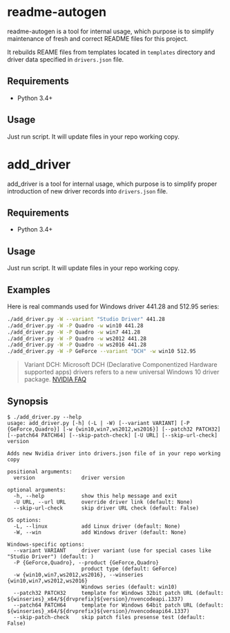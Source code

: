 readme-autogen
==============

readme-autogen is a tool for internal usage, which purpose is to simplify maintenance of fresh and correct README files for this project.

It rebuilds REAME files from templates located in `templates` directory and driver data specified in `drivers.json` file.

## Requirements

* Python 3.4+

## Usage

Just run script. It will update files in your repo working copy.

add\_driver
==========

add\_driver is a tool for internal usage, which purpose is to simplify proper introduction of new driver records into `drivers.json` file.

## Requirements

* Python 3.4+

## Usage

Just run script. It will update files in your repo working copy.

## Examples

Here is real commands used for Windows driver 441.28 and 512.95 series:

```bash
./add_driver.py -W --variant "Studio Driver" 441.28
./add_driver.py -W -P Quadro -w win10 441.28
./add_driver.py -W -P Quadro -w win7 441.28
./add_driver.py -W -P Quadro -w ws2012 441.28
./add_driver.py -W -P Quadro -w ws2016 441.28
./add_driver.py -W -P GeForce --variant "DCH" -w win10 512.95
```

> Variant DCH: Microsoft DCH (Declarative Componentized Hardware supported apps) drivers refers to a new universal Windows 10 driver package. [NVIDIA FAQ](https://nvidia.custhelp.com/app/answers/detail/a_id/4777/~/nvidia-dch%2Fstandard-display-drivers-for-windows-10-faq)

## Synopsis

```
$ ./add_driver.py --help
usage: add_driver.py [-h] (-L | -W) [--variant VARIANT] [-P {GeForce,Quadro}] [-w {win10,win7,ws2012,ws2016}] [--patch32 PATCH32] [--patch64 PATCH64] [--skip-patch-check] [-U URL] [--skip-url-check] version

Adds new Nvidia driver into drivers.json file of in your repo working copy

positional arguments:
  version               driver version

optional arguments:
  -h, --help            show this help message and exit
  -U URL, --url URL     override driver link (default: None)
  --skip-url-check      skip driver URL check (default: False)

OS options:
  -L, --linux           add Linux driver (default: None)
  -W, --win             add Windows driver (default: None)

Windows-specific options:
  --variant VARIANT     driver variant (use for special cases like "Studio Driver") (default: )
  -P {GeForce,Quadro}, --product {GeForce,Quadro}
                        product type (default: GeForce)
  -w {win10,win7,ws2012,ws2016}, --winseries {win10,win7,ws2012,ws2016}
                        Windows series (default: win10)
  --patch32 PATCH32     template for Windows 32bit patch URL (default: ${winseries}_x64/${drvprefix}${version}/nvencodeapi.1337)
  --patch64 PATCH64     template for Windows 64bit patch URL (default: ${winseries}_x64/${drvprefix}${version}/nvencodeapi64.1337)
  --skip-patch-check    skip patch files presense test (default: False)
```
